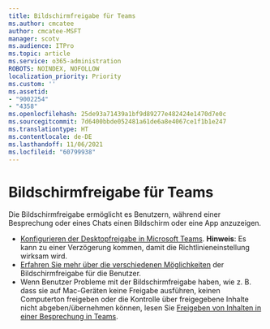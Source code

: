 ```yaml
---
title: Bildschirmfreigabe für Teams
ms.author: cmcatee
author: cmcatee-MSFT
manager: scotv
ms.audience: ITPro
ms.topic: article
ms.service: o365-administration
ROBOTS: NOINDEX, NOFOLLOW
localization_priority: Priority
ms.custom: ''
ms.assetid:
- "9002254"
- "4358"
ms.openlocfilehash: 25de93a71439a1bf9d89277e482424e1470d7e0c
ms.sourcegitcommit: 7d6400bbde052481a61de6a8e4067ce1f1b1e247
ms.translationtype: HT
ms.contentlocale: de-DE
ms.lasthandoff: 11/06/2021
ms.locfileid: "60799938"
---
```

# <a name="screen-sharing-with-teams"></a>Bildschirmfreigabe für Teams

Die Bildschirmfreigabe ermöglicht es Benutzern, während einer Besprechung oder eines Chats einen Bildschirm oder eine App anzuzeigen.

- [Konfigurieren der Desktopfreigabe in Microsoft Teams](https://docs.microsoft.com/microsoftteams/configure-desktop-sharing). **Hinweis**: Es kann zu einer Verzögerung kommen, damit die Richtlinieneinstellung wirksam wird.
- [Erfahren Sie mehr über die verschiedenen Möglichkeiten](https://docs.microsoft.com/microsoftteams/meeting-policies-in-teams#meeting-policy-settings---content-sharing) der Bildschirmfreigabe für die Benutzer.
- Wenn Benutzer Probleme mit der Bildschirmfreigabe haben, wie z. B. dass sie auf Mac-Geräten keine Freigabe ausführen, keinen Computerton freigeben oder die Kontrolle über freigegebene Inhalte nicht abgeben/übernehmen können, lesen Sie [Freigeben von Inhalten in einer Besprechung in Teams](https://support.microsoft.com/office/share-content-in-a-meeting-in-teams-fcc2bf59-aecd-4481-8f99-ce55dd836ce8).

